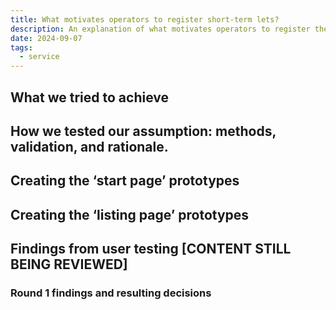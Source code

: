 ```yaml
---
title: What motivates operators to register short-term lets?
description: An explanation of what motivates operators to register their short-term let on our service.
date: 2024-09-07
tags:
  - service
---
```


## What we tried to achieve

<!-- We were aiming to speak to people who would be actual users of this service and understand what the drivers might be that would get them to register their short-term lets. We wanted to understand what might have the biggest influence on them, things that would ‘push’ them to register (i.e. fine, legal repercussions, etc.) or things that would ‘pull’ them to register (i.e. a digital badge, credibility or other benefits)

In doing this is would help us to learn more about a key assumption we had in this area;

> Assumption 3 - “We assume that operators won't register their properties unless there's a compelling reason to do so” -->

## How we tested our assumption: methods, validation, and rationale.

<!-- We primarily tested this assumptions in ‘Round 1’ of our testing. In round 1 we conducted 5 usability testing sessions with different operators. These sessions lasted one hour, during which participants were shown several different versions of start pages with different ‘compelling reasons’, they were also shown some mock ups of booking platform listing pages with a draft digital badge.

Revised versions of the ‘start page’ were also tested in rounds 2 and 3 of the usability testing, this happened as part of testing the whole journey. It should be noted that in rounds 2 and 3 typically only one version of the start page was shown to participants in a session. -->

## Creating the ‘start page’ prototypes

<!-- We prototyped 3 versions of a registration start page to test what would motivate an operator to register their short-term let. We used a ‘carrot’ and ‘stick’ approach (benefits and warnings) to see if there was something in particular that operators would respond to.

During testing sessions had a discussion guide to prompt conversations with the participant.

We were hoping to answer so questions the team had such as:

- How big an impact might receiving a registration number and digital badge have one whether they would register?
- How big an impact would the threat of receiving a fine of up to £2,500 per property have on whether they would register?
- Did the wording ‘criminal offence’ or ‘civil offence’ have any impact on participants, or would simply saying that the registration is required by law be a reason they might register?

The order in which the warning and benefits appeared on the page were also tested in this round, alternating between the warning (which was in bold and accompanied with a warning icon), appearing before the benefits in one option and and appearing after the benefits in the remaining two options. -->

## Creating the ‘listing page’ prototypes

<!-- We also mocked up 2 listing platform webpages (airbnb + sykes cottage) as an example to show how a registration badge and number could look like for operators when they have registered their short-term let and listed it on a platform of their choice. This was to give a visual to the benefits mentioned on the registration start page.

One badge followed a Visit-England “we’re good to go” style of branding, whilst the other had the GOV.UK Crown featured. The reason for including the crown was to test whether users would feel that having the crown featured gave a sense of officiality to the badge over one that may not be as recognised and to also test whether this would serve as an encouragement to prompt the user to register their short-term let.

Both badges were shown in 2 different locations on the platform pages to see if there was a preference on placement. It is important to note that technical feasibility was not considered in this round, and the placement of the badges was merely for the users to 100% notice the badge and see if this is of benefit to them. Anything that would involve changing the structure of a booking platforms site would need to be investigated with the booking platforms themselves. -->

## Findings from user testing [CONTENT STILL BEING REVIEWED]

<!-- Our 5 usability testing sessions in round 1 gave several interesting insights on what might motivate operators to register for a short-term lets registration scheme.

Below are some details on the key findings from round 1 which related to Assumption 3(“We assume that operators won't register their properties unless there's a compelling reason to do so”). -->

### Round 1 findings and resulting decisions

<!-- #### Overall start page content

- Overall, people want to do the right thing, so they see the benefit in the scheme as a whole. This may be enough of a 'compelling reason' for them to register their short term let. However people's reasons to comply are very personal and they are compelled by different things (e.g. (personal/political beliefs/morals, financial drivers, their specific circumstances as an operator, etc).
  > **Which informed refinement of content on start page for R2 testing**
- On the other hand, despite being shown different benefits and warnings some were not compelled to register by either approach which leans on the assumption that some people will always avoid registering until they are forced too.

#### Warning content

- There were lots of comments around 'aggressive' or hostile language/tone leading to anxiety, fear and other negative emotions, the words 'Criminal', big fine etc were some examples of words that were seen as aggressive.
  > **Which informed refinement of content of the warning on start page for R2 testing**
- Not being able to use platforms acted as a push for the more experienced hosts or those that use their short-term let as a primary income, though the one prospective operatorin the testing did not reference this point directly within testing.
  > **Informed the decision to make sure this point is made up front, ideally in the warning message**

#### Benefits content

- When reading through the content on the registration start page, many participants did not immediately notice or understand the 'digital badge' or its intended benefits.
- Some people missed the reference to the badge entirely whilst some misinterpreted its purpose or how it might work. Only 1 participant saw how that benefit might have a positive impact on them.

#### Listing pages

- When participants were shown the badge on the mocked up platform listing pages (airbnb/sykes cottages) it was understood however the perceived overall value varies.
- All of those that previously didn't understand the badge (on the start page) were able to understand once seeing it on a listing page.
- Some saw it as a perk of registering or it might increase their likelihood to register to a smaller extent. But no-one saw it as a driving factor to register.
- If someone already has a strong negative perception of the registration scheme (i.e. fine, 'criminal', blocked from platforms) the concept of the badge was seen as insufficient to sway their opinion.

#### General findings

- Operators might be more compelled to register if there were a more tangible commercial benefit, examples given from participants included having better placement on listing results, having a portal to link up with registered guests and obtaining a 'better quality of guest'.
- Personal credibility, and to a lesser extent improving the credibility of the sector was also somewhat of a pull for participants register as it makes it more apparent who is reputable and helps improve the standards in the sector

### Round 2 findings and resulting decisions

## What happened next

#### Following the research findings:

We had a discussion with the policy team, we changed the language within one of the warnings content from an operator not registering their short term let being a “criminal offence” to “civil offence” this was after checking with the policy lawyer on what would be the most realistic repercussion(?)

- [nothing else has been done yet] -->
